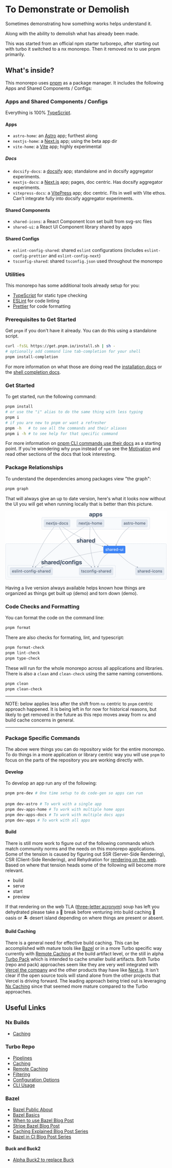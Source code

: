 # To Demonstrate or Demolish

Sometimes demonstrating how something works helps understand it.

Along with the ability to demolish what has already been made.

This was started from an official npm starter turborepo, after starting out with
turbo it switched to a nx monorepo. Then it removed nx to use pnpm primarily.

## What's inside?

This monorepo uses [pnpm](https://pnpm.io/motivation) as a package manager. It
includes the following Apps and Shared Components / Configs:

### Apps and Shared Components / Configs

Everything is 100% [TypeScript](https://www.typescriptlang.org/).

#### Apps

- `astro-home`: an [Astro](https://astro.build/) app; furthest along
- `nextjs-home`: a [Next.js](https://nextjs.org/) app; using the beta app dir
- `vite-home`: a [Vite](https://vitejs.dev/) app; highly experimental

##### Docs

- `docsify-docs`: a [docsify](https://docsify.js.org//) app; standalone and in
  docsify aggregator experiments.
- `nextjs-docs`: a [Next.js](https://nextjs.org/) app; pages, doc centric. Has
  docsify aggregator experiments.
- `vitepress-docs`: a [VitePress](https://vitepress.vuejs.org/) app; doc
  centric. Fits in well with Vite ethos. Can't integrate fully into docsify
  aggregator experiments.

#### Shared Components

- `shared-icons`: a React Component Icon set built from svg-src files
- `shared-ui`: a React UI Component library shared by apps

#### Shared Configs

- `eslint-config-shared`: shared `eslint` configurations (includes
  `eslint-config-prettier` and `eslint-config-next`)
- `tsconfig-shared`: shared `tsconfig.json` used throughout the monorepo

### Utilities

This monorepo has some additional tools already setup for you:

- [TypeScript](https://www.typescriptlang.org/) for static type checking
- [ESLint](https://eslint.org/) for code linting
- [Prettier](https://prettier.io) for code formatting

### Prerequisites to Get Started

Get `pnpm` if you don't have it already. You can do this using a standalone
script.

```sh
curl -fsSL https://get.pnpm.io/install.sh | sh -
# optionally add command line tab-completion for your shell
pnpm install-completion
```

For more information on what those are doing read the
[installation docs](https://pnpm.io/installation#using-a-standalone-script) or
the [shell completion docs](https://pnpm.io/completion).

### Get Started

To get started, run the following command:

```sh
pnpm install
# or use the "i" alias to do the same thing with less typing
pnpm i
# if you are new to pnpm or want a refresher
pnpm -h   # to see all the commands and their aliases
pnpm i -h # to see help for that specific command
```

For more information on
[pnpm CLI commands use their docs](https://pnpm.io/cli/install) as a starting
point. If you're wondering why `pnpm` instead of `npm` see the
[Motivation](https://pnpm.io/motivation) and read other sections of the docs
that look interesting.

### Package Relationships

To understand the dependencies among packages view "the graph":

```sh
pnpm graph
```

That will always give an up to date version, here's what it looks now without
the UI you will get when running locally that is better than this picture.

![Graph Example](graph-example.png)

Having a live version always available helps known how things are organized as
things get built up (demo) and torn down (demo).

### Code Checks and Formatting

You can format the code on the command line:

```sh
pnpm format
```

There are also checks for formating, lint, and typescript:

```sh
pnpm format-check
pnpm lint-check
pnpm type-check
```

These will run for the whole monorepo across all applications and libraries.
There is also a `clean` and `clean-check` using the same naming conventions.

```sh
pnpm clean
pnpm clean-check
```

---

NOTE: below applies less after the shift from `nx` centric to `pnpm` centric
approach happened. It is being left in for now for historical reasons, but
likely to get removed in the future as this repo moves away from `nx` and build
cache concerns in general.

---

### Package Specific Commands

The above were things you can do repository wide for the entire monorepo. To do
things in a more application or library centric way you will use `pnpm` to focus
on the parts of the repository you are working directly with.

#### Develop

To develop an app run any of the following:

```sh
pnpm pre-dev # One time setup to do code-gen so apps can run

pnpm dev-astro # To work with a single app
pnpm dev-apps-home # To work with multiple home apps
pnpm dev-apps-docs # To work with multiple docs apps
pnpm dev-apps # To work with all apps
```

#### Build

There is still more work to figure out of the following commands which match
community norms and the needs on this monorepo applications. Some of the tension
is caused by figuring out SSR (Server-Side Rendering), CSR (Client-Side
Rendering), and Rehydration for
[rendering on the web](https://web.dev/rendering-on-the-web/#terminology). Based
on where that tension heads some of the following will become more relevant.

- build
- serve
- start
- preview

If that rendering on the web TLA
([three-letter acronym](https://en.wikipedia.org/wiki/Three-letter_acronym))
soup has left you dehydrated please take a 🚰 break before venturing into build
caching 🌴 oasis or 🏝️ desert island depending on where things are present or
absent.

#### Build Caching

There is a general need for effective build caching. This can be accomplished
with mature tools like [Bazel](https://bazel.build/) or in a more Turbo specific
way currently with
[Remote Caching](https://turbo.build/repo/docs/core-concepts/remote-caching) at
the build artifact level, or the still in alpha
[Turbo Pack](https://turbo.build/pack/docs/core-concepts) which is intended to
cache smaller build artifacts. Both Turbo (repo and pack) approaches seem like
they are very well integrated with [Vercel the company](https://vercel.com/) and
the other products thay have like
[Next.js](https://vercel.com/solutions/nextjs). It isn't clear if the open
source tools will stand alone from the other projects that Vercel is driving
forward. The leading approach being tried out is leveraging
[Nx Caching](https://nx.dev/concepts/how-caching-works) since that seemed more
mature compared to the Turbo approaches.

## Useful Links

### Nx Builds

- [Caching](https://nx.dev/core-features/cache-task-results)

### Turbo Repo

- [Pipelines](https://turbo.build/repo/docs/core-concepts/monorepos/running-tasks)
- [Caching](https://turbo.build/repo/docs/core-concepts/caching)
- [Remote Caching](https://turbo.build/repo/docs/core-concepts/remote-caching)
- [Filtering](https://turbo.build/repo/docs/core-concepts/monorepos/filtering)
- [Configuration Options](https://turbo.build/repo/docs/reference/configuration)
- [CLI Usage](https://turbo.build/repo/docs/reference/command-line-reference)

### Bazel

- [Bazel Public About](https://bazel.build/about)
- [Bazel Basics](https://bazel.build/basics)
- [When to use Bazel Blog Post](https://earthly.dev/blog/bazel-build/)
- [Stripe Bazel Blog Post](https://stripe.com/blog/fast-secure-builds-choose-two)
- [Caching Explained Blog Post Series](https://sluongng.hashnode.dev/series/bazel-caching-explained)
- [Bazel in CI Blog Post Series](https://sluongng.hashnode.dev/series/bazel-in-ci)

#### Buck and Buck2

- [Alpha Buck2 to replace Buck](https://github.com/facebookincubator/buck2/blob/main/docs/why.md)
